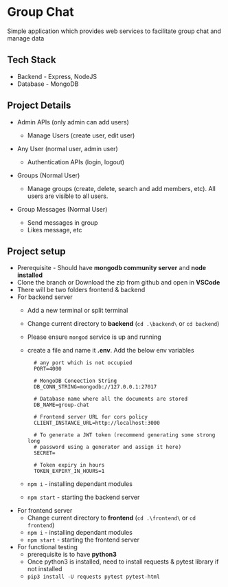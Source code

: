 # Group Chat

Simple application which provides web services to facilitate group chat and manage data

## Tech Stack

- Backend - Express, NodeJS
- Database - MongoDB

## Project Details

- Admin APIs (only admin can add users)
  - Manage Users (create user, edit user)

- Any User (normal user, admin user)
  - Authentication APIs (login, logout)

- Groups (Normal User)
  - Manage groups (create, delete, search and add members, etc). All users are visible to all users.

- Group Messages (Normal User)
  - Send messages in group
  - Likes message, etc

## Project setup

- Prerequisite - Should have **mongodb community server** and **node installed**
- Clone the branch or Download the zip from github and open in **VSCode**
- There will be two folders frontend & backend
- For backend server
  - Add a new terminal or split terminal
  - Change current directory to **backend** (`cd .\backend\` or `cd backend`)
  - Please ensure `mongod` service is up and running
  - create a file and name it **.env**. Add the below env variables

    ```text
      # any port which is not occupied
      PORT=4000

      # MongoDB Coneection String
      DB_CONN_STRING=mongodb://127.0.0.1:27017

      # Database name where all the documents are stored
      DB_NAME=group-chat

      # Frontend server URL for cors policy
      CLIENT_INSTANCE_URL=http://localhost:3000

      # To generate a JWT token (recommend generating some strong long
      # password using a generator and assign it here)
      SECRET=

      # Token expiry in hours
      TOKEN_EXPIRY_IN_HOURS=1
    ```

  - `npm i` - installing dependant modules
  - `npm start` - starting the backend server
- For frontend server
  - Change current directory to **frontend** (`cd .\frontend\` or `cd frontend`)
  - `npm i` - installing dependant modules
  - `npm start` - starting the frontend server
- For functional testing
  - prerequisite is to have **python3**
  - Once python3 is installed, need to install requests & pytest library if not installed
  - `pip3 install -U requests pytest pytest-html`
